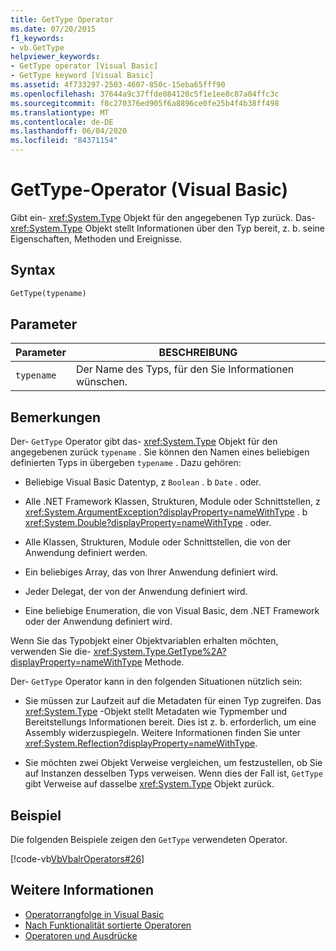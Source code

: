 ```yaml
---
title: GetType Operator
ms.date: 07/20/2015
f1_keywords:
- vb.GetType
helpviewer_keywords:
- GetType operator [Visual Basic]
- GetType keyword [Visual Basic]
ms.assetid: 4f733297-2503-4607-850c-15eba65fff90
ms.openlocfilehash: 37644a9c37ffde084120c5f1e1ee8c87a04ffc3c
ms.sourcegitcommit: f8c270376ed905f6a8896ce0fe25b4f4b38ff498
ms.translationtype: MT
ms.contentlocale: de-DE
ms.lasthandoff: 06/04/2020
ms.locfileid: "84371154"
---
```

# <a name="gettype-operator-visual-basic"></a>GetType-Operator (Visual Basic)
Gibt ein- <xref:System.Type> Objekt für den angegebenen Typ zurück. Das- <xref:System.Type> Objekt stellt Informationen über den Typ bereit, z. b. seine Eigenschaften, Methoden und Ereignisse.  
  
## <a name="syntax"></a>Syntax  
  
```vb  
GetType(typename)  
```  
  
## <a name="parameters"></a>Parameter  
  
|Parameter|BESCHREIBUNG|  
|---|---|  
|`typename`|Der Name des Typs, für den Sie Informationen wünschen.|  
  
## <a name="remarks"></a>Bemerkungen  
 Der- `GetType` Operator gibt das- <xref:System.Type> Objekt für den angegebenen zurück `typename` . Sie können den Namen eines beliebigen definierten Typs in übergeben `typename` . Dazu gehören:  
  
- Beliebige Visual Basic Datentyp, z `Boolean` . b `Date` . oder.  
  
- Alle .NET Framework Klassen, Strukturen, Module oder Schnittstellen, z <xref:System.ArgumentException?displayProperty=nameWithType> . b <xref:System.Double?displayProperty=nameWithType> . oder.  
  
- Alle Klassen, Strukturen, Module oder Schnittstellen, die von der Anwendung definiert werden.  
  
- Ein beliebiges Array, das von Ihrer Anwendung definiert wird.  
  
- Jeder Delegat, der von der Anwendung definiert wird.  
  
- Eine beliebige Enumeration, die von Visual Basic, dem .NET Framework oder der Anwendung definiert wird.  
  
 Wenn Sie das Typobjekt einer Objektvariablen erhalten möchten, verwenden Sie die- <xref:System.Type.GetType%2A?displayProperty=nameWithType> Methode.  
  
 Der- `GetType` Operator kann in den folgenden Situationen nützlich sein:  
  
- Sie müssen zur Laufzeit auf die Metadaten für einen Typ zugreifen. Das <xref:System.Type> -Objekt stellt Metadaten wie Typmember und Bereitstellungs Informationen bereit. Dies ist z. b. erforderlich, um eine Assembly widerzuspiegeln. Weitere Informationen finden Sie unter <xref:System.Reflection?displayProperty=nameWithType>.  
  
- Sie möchten zwei Objekt Verweise vergleichen, um festzustellen, ob Sie auf Instanzen desselben Typs verweisen. Wenn dies der Fall ist, `GetType` gibt Verweise auf dasselbe <xref:System.Type> Objekt zurück.  
  
## <a name="example"></a>Beispiel  
 Die folgenden Beispiele zeigen den `GetType` verwendeten Operator.  
  
 [!code-vb[VbVbalrOperators#26](~/samples/snippets/visualbasic/VS_Snippets_VBCSharp/VbVbalrOperators/VB/Class1.vb#26)]  
  
## <a name="see-also"></a>Weitere Informationen

- [Operatorrangfolge in Visual Basic](operator-precedence.md)
- [Nach Funktionalität sortierte Operatoren](operators-listed-by-functionality.md)
- [Operatoren und Ausdrücke](../../programming-guide/language-features/operators-and-expressions/index.md)
